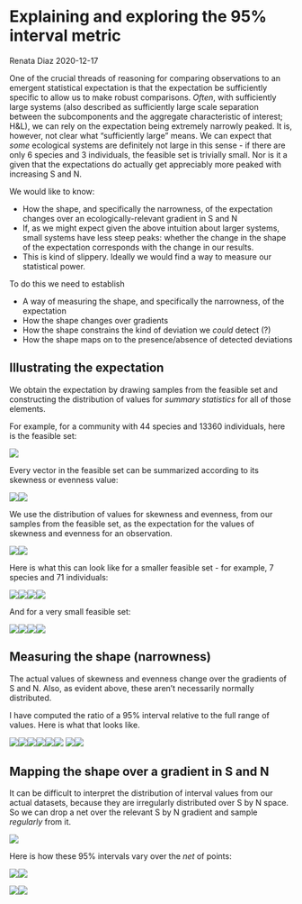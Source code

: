 Explaining and exploring the 95% interval metric
================
Renata Diaz
2020-12-17

One of the crucial threads of reasoning for comparing observations to an
emergent statistical expectation is that the expectation be sufficiently
specific to allow us to make robust comparisons. *Often*, with
sufficiently large systems (also described as sufficiently large scale
separation between the subcomponents and the aggregate characteristic of
interest; H\&L), we can rely on the expectation being extremely narrowly
peaked. It is, however, not clear what “sufficiently large” means. We
can expect that *some* ecological systems are definitely not large in
this sense - if there are only 6 species and 3 individuals, the feasible
set is trivially small. Nor is it a given that the expectations do
actually get appreciably more peaked with increasing S and N.

We would like to know:

  - How the shape, and specifically the narrowness, of the expectation
    changes over an ecologically-relevant gradient in S and N
  - If, as we might expect given the above intuition about larger
    systems, small systems have less steep peaks: whether the change in
    the shape of the expectation corresponds with the change in our
    results.
  - This is kind of slippery. Ideally we would find a way to measure our
    statistical power.

To do this we need to establish

  - A way of measuring the shape, and specifically the narrowness, of
    the expectation
  - How the shape changes over gradients
  - How the shape constrains the kind of deviation we *could* detect (?)
  - How the shape maps on to the presence/absence of detected deviations

## Illustrating the expectation

We obtain the expectation by drawing samples from the feasible set and
constructing the distribution of values for *summary statistics* for all
of those elements.

For example, for a community with 44 species and 13360 individuals, here
is the feasible set:

![](rov_metric_files/figure-gfm/example%20fs-1.png)<!-- -->

Every vector in the feasible set can be summarized according to its
skewness or evenness value:

![](rov_metric_files/figure-gfm/example%20fs%20skew%20and%20even-1.png)<!-- -->![](rov_metric_files/figure-gfm/example%20fs%20skew%20and%20even-2.png)<!-- -->

We use the distribution of values for skewness and evenness, from our
samples from the feasible set, as the expectation for the values of
skewness and evenness for an observation.

![](rov_metric_files/figure-gfm/example%20dists-1.png)<!-- -->![](rov_metric_files/figure-gfm/example%20dists-2.png)<!-- -->

Here is what this can look like for a smaller feasible set - for
example, 7 species and 71 individuals:

![](rov_metric_files/figure-gfm/smaller%20example-1.png)<!-- -->![](rov_metric_files/figure-gfm/smaller%20example-2.png)<!-- -->![](rov_metric_files/figure-gfm/smaller%20example-3.png)<!-- -->![](rov_metric_files/figure-gfm/smaller%20example-4.png)<!-- -->

And for a very small feasible set:

![](rov_metric_files/figure-gfm/tiny%20example-1.png)<!-- -->![](rov_metric_files/figure-gfm/tiny%20example-2.png)<!-- -->![](rov_metric_files/figure-gfm/tiny%20example-3.png)<!-- -->![](rov_metric_files/figure-gfm/tiny%20example-4.png)<!-- -->

## Measuring the shape (narrowness)

The actual values of skewness and evenness change over the gradients of
S and N. Also, as evident above, these aren’t necessarily normally
distributed.

I have computed the ratio of a 95% interval relative to the full range
of values. Here is what that looks like.

![](rov_metric_files/figure-gfm/illustrate%2095%20interval-1.png)<!-- -->![](rov_metric_files/figure-gfm/illustrate%2095%20interval-2.png)<!-- -->![](rov_metric_files/figure-gfm/illustrate%2095%20interval-3.png)<!-- -->![](rov_metric_files/figure-gfm/illustrate%2095%20interval-4.png)<!-- -->![](rov_metric_files/figure-gfm/illustrate%2095%20interval-5.png)<!-- -->![](rov_metric_files/figure-gfm/illustrate%2095%20interval-6.png)<!-- -->
![](rov_metric_files/figure-gfm/fig%20for%20manuscript-1.png)<!-- -->![](rov_metric_files/figure-gfm/fig%20for%20manuscript-2.png)<!-- -->

## Mapping the shape over a gradient in S and N

It can be difficult to interpret the distribution of interval values
from our actual datasets, because they are irregularly distributed over
S by N space. So we can drop a net over the relevant S by N gradient and
sample *regularly* from it.

![](rov_metric_files/figure-gfm/define%20net-1.png)<!-- -->

Here is how these 95% intervals vary over the *net* of points:

![](rov_metric_files/figure-gfm/intervals%20on%20net-1.png)<!-- -->![](rov_metric_files/figure-gfm/intervals%20on%20net-2.png)<!-- -->

![](rov_metric_files/figure-gfm/nparts-1.png)<!-- -->![](rov_metric_files/figure-gfm/nparts-2.png)<!-- -->
